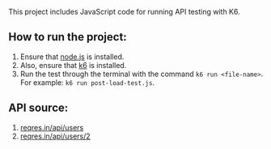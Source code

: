This project includes JavaScript code for running API testing with K6.

## How to run the project:

1. Ensure that [node.js](https://nodejs.org/) is installed.
2. Also, ensure that [k6](https://k6.io/docs/get-started/installation/) is installed.
3. Run the test through the terminal with the command `k6 run <file-name>`. For example: `k6 run post-load-test.js`.

## API source:

1. [reqres.in/api/users](https://reqres.in/api/users)
2. [reqres.in/api/users/2](https://reqres.in/api/users/2)
